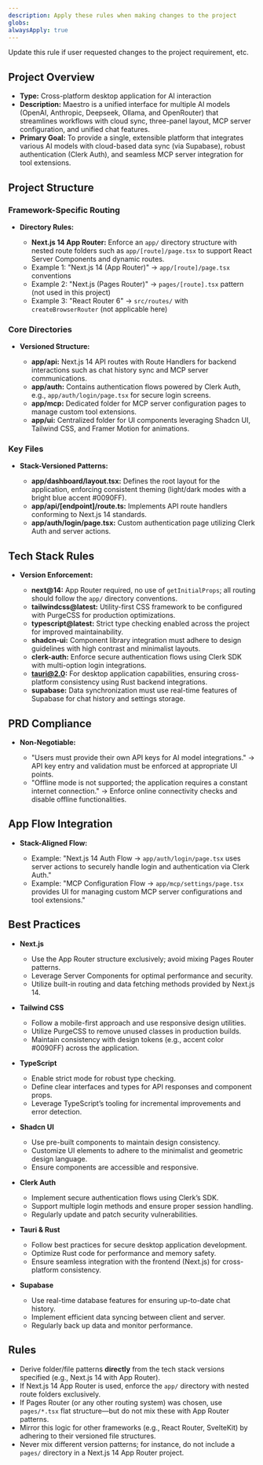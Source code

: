 ```yaml
---
description: Apply these rules when making changes to the project
globs:
alwaysApply: true
---
```


Update this rule if user requested changes to the project requirement, etc.
## Project Overview

*   **Type:** Cross-platform desktop application for AI interaction
*   **Description:** Maestro is a unified interface for multiple AI models (OpenAI, Anthropic, Deepseek, Ollama, and OpenRouter) that streamlines workflows with cloud sync, three-panel layout, MCP server configuration, and unified chat features.
*   **Primary Goal:** To provide a single, extensible platform that integrates various AI models with cloud-based data sync (via Supabase), robust authentication (Clerk Auth), and seamless MCP server integration for tool extensions.

## Project Structure

### Framework-Specific Routing

*   **Directory Rules:**

    *   **Next.js 14 App Router:** Enforce an `app/` directory structure with nested route folders such as `app/[route]/page.tsx` to support React Server Components and dynamic routes.
    *   Example 1: "Next.js 14 (App Router)" → `app/[route]/page.tsx` conventions
    *   Example 2: "Next.js (Pages Router)" → `pages/[route].tsx` pattern (not used in this project)
    *   Example 3: "React Router 6" → `src/routes/` with `createBrowserRouter` (not applicable here)

### Core Directories

*   **Versioned Structure:**

    *   **app/api:** Next.js 14 API routes with Route Handlers for backend interactions such as chat history sync and MCP server communications.
    *   **app/auth:** Contains authentication flows powered by Clerk Auth, e.g., `app/auth/login/page.tsx` for secure login screens.
    *   **app/mcp:** Dedicated folder for MCP server configuration pages to manage custom tool extensions.
    *   **app/ui:** Centralized folder for UI components leveraging Shadcn UI, Tailwind CSS, and Framer Motion for animations.

### Key Files

*   **Stack-Versioned Patterns:**

    *   **app/dashboard/layout.tsx:** Defines the root layout for the application, enforcing consistent theming (light/dark modes with a bright blue accent #0090FF).
    *   **app/api/[endpoint]/route.ts:** Implements API route handlers conforming to Next.js 14 standards.
    *   **app/auth/login/page.tsx:** Custom authentication page utilizing Clerk Auth and server actions.

## Tech Stack Rules

*   **Version Enforcement:**

    *   **next@14:** App Router required, no use of `getInitialProps`; all routing should follow the `app/` directory conventions.
    *   **tailwindcss@latest:** Utility-first CSS framework to be configured with PurgeCSS for production optimizations.
    *   **typescript@latest:** Strict type checking enabled across the project for improved maintainability.
    *   **shadcn-ui:** Component library integration must adhere to design guidelines with high contrast and minimalist layouts.
    *   **clerk-auth:** Enforce secure authentication flows using Clerk SDK with multi-option login integrations.
    *   **tauri@2.0:** For desktop application capabilities, ensuring cross-platform consistency using Rust backend integrations.
    *   **supabase:** Data synchronization must use real-time features of Supabase for chat history and settings storage.

## PRD Compliance

*   **Non-Negotiable:**

    *   "Users must provide their own API keys for AI model integrations." → API key entry and validation must be enforced at appropriate UI points.
    *   "Offline mode is not supported; the application requires a constant internet connection." → Enforce online connectivity checks and disable offline functionalities.

## App Flow Integration

*   **Stack-Aligned Flow:**

    *   Example: "Next.js 14 Auth Flow → `app/auth/login/page.tsx` uses server actions to securely handle login and authentication via Clerk Auth."
    *   Example: "MCP Configuration Flow → `app/mcp/settings/page.tsx` provides UI for managing custom MCP server configurations and tool extensions."

## Best Practices

*   **Next.js**

    *   Use the App Router structure exclusively; avoid mixing Pages Router patterns.
    *   Leverage Server Components for optimal performance and security.
    *   Utilize built-in routing and data fetching methods provided by Next.js 14.

*   **Tailwind CSS**

    *   Follow a mobile-first approach and use responsive design utilities.
    *   Utilize PurgeCSS to remove unused classes in production builds.
    *   Maintain consistency with design tokens (e.g., accent color #0090FF) across the application.

*   **TypeScript**

    *   Enable strict mode for robust type checking.
    *   Define clear interfaces and types for API responses and component props.
    *   Leverage TypeScript’s tooling for incremental improvements and error detection.

*   **Shadcn UI**

    *   Use pre-built components to maintain design consistency.
    *   Customize UI elements to adhere to the minimalist and geometric design language.
    *   Ensure components are accessible and responsive.

*   **Clerk Auth**

    *   Implement secure authentication flows using Clerk’s SDK.
    *   Support multiple login methods and ensure proper session handling.
    *   Regularly update and patch security vulnerabilities.

*   **Tauri & Rust**

    *   Follow best practices for secure desktop application development.
    *   Optimize Rust code for performance and memory safety.
    *   Ensure seamless integration with the frontend (Next.js) for cross-platform consistency.

*   **Supabase**

    *   Use real-time database features for ensuring up-to-date chat history.
    *   Implement efficient data syncing between client and server.
    *   Regularly back up data and monitor performance.

## Rules

*   Derive folder/file patterns **directly** from the tech stack versions specified (e.g., Next.js 14 with App Router).
*   If Next.js 14 App Router is used, enforce the `app/` directory with nested route folders exclusively.
*   If Pages Router (or any other routing system) was chosen, use `pages/*.tsx` flat structure—but do not mix these with App Router patterns.
*   Mirror this logic for other frameworks (e.g., React Router, SvelteKit) by adhering to their versioned file structures.
*   Never mix different version patterns; for instance, do not include a `pages/` directory in a Next.js 14 App Router project.

